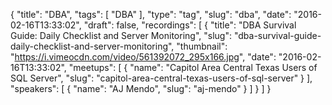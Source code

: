 {
  "title": "DBA",
  "tags": [
    "DBA"
  ],
  "type": "tag",
  "slug": "dba",
  "date": "2016-02-16T13:33:02",
  "draft": false,
  "recordings": [
    {
      "title": "DBA Survival Guide: Daily Checklist and Server Monitoring",
      "slug": "dba-survival-guide-daily-checklist-and-server-monitoring",
      "thumbnail": "https://i.vimeocdn.com/video/561392072_295x166.jpg",
      "date": "2016-02-16T13:33:02",
      "meetups": [
        {
          "name": "Capitol Area Central Texas Users of SQL Server",
          "slug": "capitol-area-central-texas-users-of-sql-server"
        }
      ],
      "speakers": [
        {
          "name": "AJ Mendo",
          "slug": "aj-mendo"
        }
      ]
    }
  ]
}